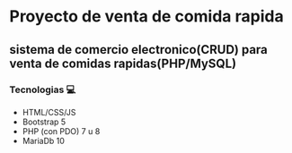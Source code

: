 # Proyecto de venta de comida rapida

sistema de comercio electronico(CRUD) para venta de comidas rapidas(PHP/MySQL)
---

### Tecnologias 💻

 - HTML/CSS/JS
 - Bootstrap 5
 - PHP (con PDO) 7 u 8
 - MariaDb 10
